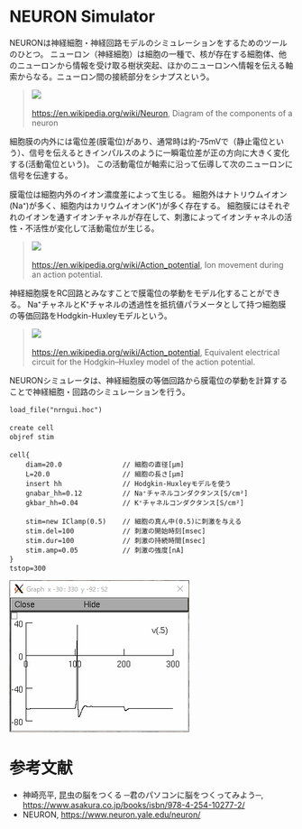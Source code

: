 # NEURON Simulator

NEURONは神経細胞・神経回路モデルのシミュレーションをするためのツールのひとつ。
ニューロン（神経細胞）は細胞の一種で、核が存在する細胞体、他のニューロンから情報を受け取る樹状突起、ほかのニューロンへ情報を伝える軸索からなる。ニューロン間の接続部分をシナプスという。

> ![](https://upload.wikimedia.org/wikipedia/commons/3/36/Components_of_neuron.jpg)
> 
> https://en.wikipedia.org/wiki/Neuron, Diagram of the components of a neuron

細胞膜の内外には電位差(膜電位)があり、通常時は約-75mVで（静止電位という）、信号を伝えるときインパルスのように一瞬電位差が正の方向に大きく変化する(活動電位という)。
この活動電位が軸索に沿って伝導して次のニューロンに信号を伝達する。

膜電位は細胞内外のイオン濃度差によって生じる。
細胞外はナトリウムイオン(Na⁺)が多く、細胞内はカリウムイオン(K⁺)が多く存在する。
細胞膜にはそれぞれのイオンを通すイオンチャネルが存在して、刺激によってイオンチャネルの活性・不活性が変化して活動電位が生じる。

> ![](https://upload.wikimedia.org/wikipedia/commons/6/6a/Membrane_Permeability_of_a_Neuron_During_an_Action_Potential.svg)
> 
> https://en.wikipedia.org/wiki/Action_potential, Ion movement during an action potential.

神経細胞膜をRC回路とみなすことで膜電位の挙動をモデル化することができる。
Na⁺チャネルとK⁺チャネルの透過性を抵抗値パラメータとして持つ細胞膜の等価回路をHodgkin-Huxleyモデルという。

> ![](https://upload.wikimedia.org/wikipedia/commons/1/1f/MembraneCircuit.svg)
> 
> https://en.wikipedia.org/wiki/Action_potential, Equivalent electrical circuit for the Hodgkin–Huxley model of the action potential.

NEURONシミュレータは、神経細胞膜の等価回路から膜電位の挙動を計算することで神経細胞・回路のシミュレーションを行う。

```
load_file("nrngui.hoc")

create cell
objref stim

cell{
    diam=20.0               // 細胞の直径[μm]
    L=20.0                  // 細胞の長さ[μm]
    insert hh               // Hodgkin-Huxleyモデルを使う
    gnabar_hh=0.12          // Na⁺チャネルコンダクタンス[S/cm²]
    gkbar_hh=0.04           // K⁺チャネルコンダクタンス[S/cm²]

    stim=new IClamp(0.5)    // 細胞の真ん中(0.5)に刺激を与える
    stim.del=100            // 刺激の開始時刻[msec]
    stim.dur=100            // 刺激の持続時間[msec]
    stim.amp=0.05           // 刺激の強度[nA]
}
tstop=300
```

![](./img/neuron0.PNG)

# 参考文献
- 神崎亮平, 昆虫の脳をつくる ─君のパソコンに脳をつくってみよう─, https://www.asakura.co.jp/books/isbn/978-4-254-10277-2/
- NEURON, https://www.neuron.yale.edu/neuron/
